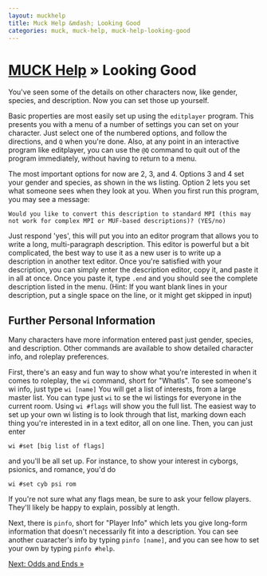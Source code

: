 ```yaml
---
layout: muckhelp
title: Muck Help &mdash; Looking Good
categories: muck, muck-help, muck-help-looking-good
---
```

# [MUCK Help](/muck/help) &raquo; Looking Good

You've seen some of the details on other characters now, like gender, species, and description.  Now you can set those up yourself.

Basic properties are most easily set up using the `editplayer` program.  This presents you with a menu of a number of settings you can set on your character. Just select one of the numbered options, and follow the directions, and `Q` when you're done.  Also, at any point in an interactive program like editplayer, you can use the `@Q` command to quit out of the program immediately, without having to return to a menu.

The most important options for now are 2, 3, and 4.  Options 3 and 4 set your gender and species, as shown in the ws listing. Option 2 lets you set what someone sees when they look at you.  When you first run this program, you may see a message:

    Would you like to convert this description to standard MPI (this may not work for complex MPI or MUF-based descriptions)? (YES/no)

Just respond 'yes', this will put you into an editor program that allows you to write a long, multi-paragraph description.  This editor is powerful but a bit complicated, the best way to use it as a new user is to write up a description in another text editor.  Once you're satisfied with your description, you can simply enter the description editor, copy it, and paste it in all at once.  Once you paste it, type `.end` and you should see the complete description listed in the menu. (Hint: If you want blank lines in your description, put a single space on the line, or it might get skipped in input)

## Further Personal Information

Many characters have more information entered past just gender, species, and description.  Other commands are available to show detailed character info, and roleplay preferences.

First, there's an easy and fun way to show what you're interested in when it comes to roleplay, the `wi` command, short for "WhatIs".  To see someone's wi info, just type `wi [name]`  You will get a list of interests, from a large master list.  You can type just `wi` to se the wi listings for everyone in the current room.  Using `wi #flags` will show you the full list.  The easiest way to set up your own wi listing is to look through that list, marking down each thing you're interested in in a text editor, all on one line.  Then, you can just enter

    wi #set [big list of flags]

and you'll be all set up.  For instance, to show your interest in cyborgs, psionics, and romance, you'd do

    wi #set cyb psi rom

If you're not sure what any flags mean, be sure to ask your fellow players.  They'll likely be happy to explain, possibly at length.

Next, there is `pinfo`, short for "Player Info" which lets you give long-form information that doesn't necessarily fit into a description.  You can see another cuaracter's info by typing `pinfo [name]`, and you can see how to set your own by typing `pinfo #help`.

[Next: Odds and Ends &raquo;](odds-and-ends)
